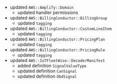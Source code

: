 - updated `AWS::Amplify::Domain`
  - updated handler permissions
- updated `AWS::BillingConductor::BillingGroup`
  - updated `tagging`
- updated `AWS::BillingConductor::CustomLineItem`
  - updated `tagging`
- updated `AWS::BillingConductor::PricingPlan`
  - updated `tagging`
- updated `AWS::BillingConductor::PricingRule`
  - updated `tagging`
- updated `AWS::IoTFleetWise::DecoderManifest`
  - added definition `SignalValueType`
  - updated definition `CanSignal`
  - updated definition `ObdSignal`
